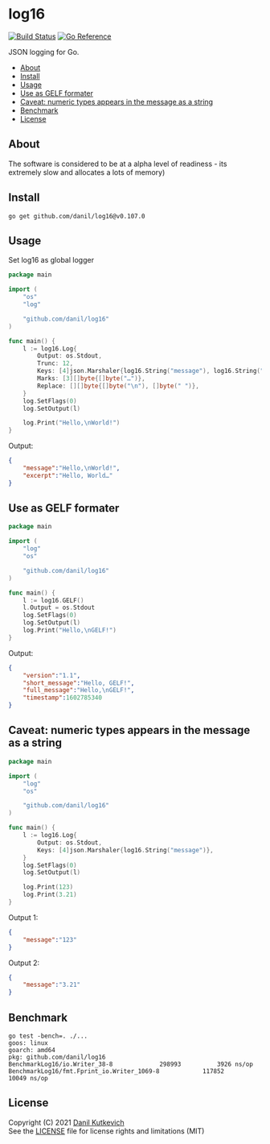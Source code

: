 log16
=====

[![Build Status](https://cloud.drone.io/api/badges/danil/log16/status.svg)](https://cloud.drone.io/danil/log16)
[![Go Reference](https://pkg.go.dev/badge/github.com/danil/log16.svg)](https://pkg.go.dev/github.com/danil/log16)

JSON logging for Go.

<!-- markdown-toc start - Don't edit this section. Run M-x markdown-toc-refresh-toc -->

* [About](#about)
* [Install](#install)
* [Usage](#usage)
* [Use as GELF formater](#use-as-gelf-formater)
* [Caveat: numeric types appears in the message as a string](#caveat-numeric-types-appears-in-the-message-as-a-string)
* [Benchmark](#benchmark)
* [License](#license)

<!-- markdown-toc end -->

About
-----

The software is considered to be at a alpha level of readiness -
its extremely slow and allocates a lots of memory)

Install
-------

    go get github.com/danil/log16@v0.107.0

Usage
-----

Set log16 as global logger

```go
package main

import (
    "os"
    "log"

    "github.com/danil/log16"
)

func main() {
    l := log16.Log{
        Output: os.Stdout,
        Trunc: 12,
        Keys: [4]json.Marshaler{log16.String("message"), log16.String("excerpt")},
        Marks: [3][]byte{[]byte("…")},
        Replace: [][]byte{[]byte("\n"), []byte(" ")},
    }
    log.SetFlags(0)
    log.SetOutput(l)

    log.Print("Hello,\nWorld!")
}
```

Output:

```json
{
    "message":"Hello,\nWorld!",
    "excerpt":"Hello, World…"
}
```

Use as GELF formater
--------------------

```go
package main

import (
    "log"
    "os"

    "github.com/danil/log16"
)

func main() {
    l := log16.GELF()
    l.Output = os.Stdout
    log.SetFlags(0)
    log.SetOutput(l)
    log.Print("Hello,\nGELF!")
}
```

Output:

```json
{
    "version":"1.1",
    "short_message":"Hello, GELF!",
    "full_message":"Hello,\nGELF!",
    "timestamp":1602785340
}
```

Caveat: numeric types appears in the message as a string
--------------------------------------------------------

```go
package main

import (
    "log"
    "os"

    "github.com/danil/log16"
)

func main() {
    l := log16.Log{
        Output: os.Stdout,
        Keys: [4]json.Marshaler{log16.String("message")},
    }
    log.SetFlags(0)
    log.SetOutput(l)

    log.Print(123)
    log.Print(3.21)
}
```

Output 1:

```json
{
    "message":"123"
}
```

Output 2:

```json
{
    "message":"3.21"
}
```

Benchmark
---------

```
go test -bench=. ./...
goos: linux
goarch: amd64
pkg: github.com/danil/log16
BenchmarkLog16/io.Writer_38-8         	  298993	      3926 ns/op
BenchmarkLog16/fmt.Fprint_io.Writer_1069-8         	  117852	     10049 ns/op
```

License
-------

Copyright (C) 2021 [Danil Kutkevich](https://danil.kutkevich.org)  
See the [LICENSE](./LICENSE) file for license rights and limitations (MIT)
